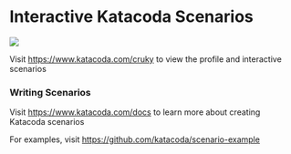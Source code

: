 # Interactive Katacoda Scenarios

[![](http://shields.katacoda.com/katacoda/cruky/count.svg)](https://www.katacoda.com/cruky "Get your profile on Katacoda.com")

Visit https://www.katacoda.com/cruky to view the profile and interactive scenarios

### Writing Scenarios
Visit https://www.katacoda.com/docs to learn more about creating Katacoda scenarios

For examples, visit https://github.com/katacoda/scenario-example
